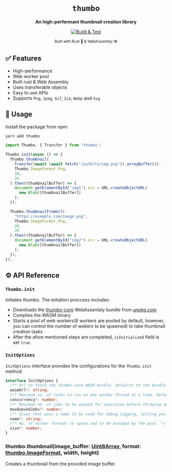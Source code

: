 <div align="center">

  <h1><code>thumbo</code></h1>

<strong>An high-performant thumbnail creation library</strong>

[![Build & Test](https://github.com/ahkohd/thumbo/actions/workflows/build.yml/badge.svg)](https://github.com/ahkohd/thumbo-core/actions/workflows/build.yml)

<sub>Built with Rust 🦀 & WebAssembly 🕸</sub>

</div>

## ✅ Features

- High-performance
- Web worker pool
- Built rust & Web Assembly
- Uses transferable objects
- Easy to use APIs
- Supports `Png`, `Jpeg`, `Gif`, `Ico`, `Webp` and `Svg`

## 🚴 Usage

Install the package from npm:

```bash
yarn add thumbo
```

```ts
import Thumbo, { Transfer } from "thumbo";

Thumbo.init(async () => {
  Thumbo.thumbnail(
    Transfer(await (await fetch("/path/to/img.png")).arrayBuffer()),
    Thumbo.ImageFormat.Png,
    20,
    20
  ).then((thumbnailBuffer) => {
    document.getElementById("img1").src = URL.createObjectURL(
      new Blob([thumbnailBuffer])
    );
  });

  Thumbo.thumbnailFromUrl(
    "https://example.com/image.png",
    Thumbo.ImageFormat.Png,
    20,
    20
  ).then((thumbnailBuffer) => {
    document.getElementById("img2").src = URL.createObjectURL(
      new Blob([thumbnailBuffer])
    );
  });
});
```

## ⚙️ API Reference

### <span id="thumbo_image_format">`Thumbo.init`</span>

Initiates thumbo. The initiation proccess includes:

- Downloads the [thumbo-core](https://github.com/ahkohd/thumbo-core) WebAssembly bundle from [unpkg.com](https://unpkg.com/thumbo-core/pkg/thumbo_core_bg.wasm)
- Complies the WASM binary
- Starts a pool of web workers(8 workers are pooled by default, however, you can control the number of wokers to be spawned) to take thumbnail creation tasks
- After the afore mentioned steps are completed, `isInitialized` field is set `true`.

### <span id="thumbo_image_format">`InitOptions`</span>

`InitOptions` interface provides the configurations for the `Thumbo.init` method.

```ts
interface InitOptions {
  /** Url to fetch the thumbo-core WASM bundle. Defaults to the bundle hosted on unpkg. */
  wasmUrl?: string;
  /** Maximum no. of tasks to run on one worker thread at a time. Defaults to one. */
  concurrency?: number;
  /** Maximum no. of jobs to be queued for execution before throwing an error. */
  maxQueuedJobs?: number;
  /** Gives that pool a name to be used for debug logging, letting you distinguish between log output of different pools. */
  name?: string;
  /** No. of worker threads to spawn and to be managed by the pool. */
  size?: number;
}
```

### <span id="thumbo_thumbnail">thumbo.thumbnail(image_buffer: [Uint8Array](https://developer.mozilla.org/en-US/docs/Web/JavaScript/Reference/Global_Objects/Uint8Array), format: [thumbo.ImageFormat](#thumbo_image_format), width, height)</span>

Creates a thumbnail from the provided image buffer.
